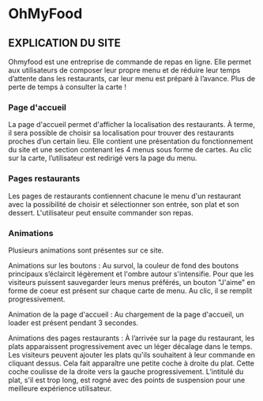 # OhMyFood

## EXPLICATION DU SITE

Ohmyfood est une entreprise de commande de repas en ligne. Elle permet aux utilisateurs de composer leur propre menu et de réduire leur temps d’attente dans les restaurants, car leur menu est préparé à l’avance. Plus de perte de temps à consulter la carte !

### Page d'accueil

La page d'accueil permet d'afficher la localisation des restaurants. À terme, il sera possible de choisir sa localisation pour trouver des restaurants proches d’un certain lieu.
Elle contient une présentation du fonctionnement du site et une section contenant les 4 menus sous forme de cartes. Au clic sur la carte, l’utilisateur est redirigé vers la page du menu.

### Pages restaurants

Les pages de restaurants contiennent chacune le menu d'un restaurant avec la possibilité de choisir et sélectionner son entrée, son plat et son dessert.
L'utilisateur peut ensuite commander son repas.

### Animations

Plusieurs animations sont présentes sur ce site.

Animations sur les boutons :
Au survol, la couleur de fond des boutons principaux s’éclaircit légèrement et l'ombre autour s'intensifie.
Pour que les visiteurs puissent sauvegarder leurs menus préférés, un bouton "J'aime" en forme de coeur est présent sur chaque carte de menu. Au clic, il se remplit progressivement.

Animation de la page d'accueil :
Au chargement de la page d'accueil, un loader est présent pendant 3 secondes.

Animations des pages restaurants :
À l’arrivée sur la page du restaurant, les plats apparaissent progressivement avec un léger décalage dans le temps.
Les visiteurs peuvent ajouter les plats qu'ils souhaitent à leur commande en cliquant dessus. Cela fait apparaître une petite coche à droite du plat. Cette coche coulisse de la droite vers la gauche progressivement.
L’intitulé du plat, s'il est trop long, est rogné avec des points de suspension pour une meilleure expérience utilisateur.
